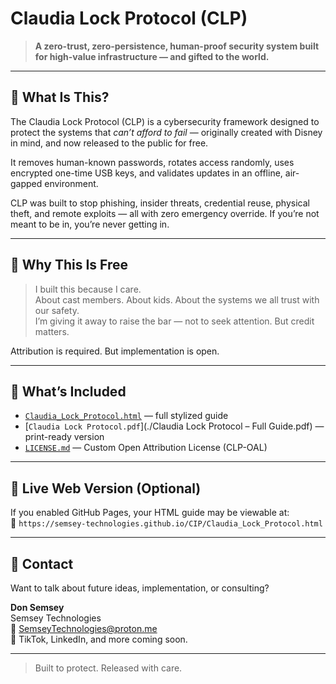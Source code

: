 # Claudia Lock Protocol (CLP)

> **A zero-trust, zero-persistence, human-proof security system built for high-value infrastructure — and gifted to the world.**

---

## 🎁 What Is This?

The Claudia Lock Protocol (CLP) is a cybersecurity framework designed to protect the systems that *can’t afford to fail* — originally created with Disney in mind, and now released to the public for free.

It removes human-known passwords, rotates access randomly, uses encrypted one-time USB keys, and validates updates in an offline, air-gapped environment.

CLP was built to stop phishing, insider threats, credential reuse, physical theft, and remote exploits — all with zero emergency override. If you’re not meant to be in, you’re never getting in.

---

## 🧠 Why This Is Free

> I built this because I care.  
> About cast members. About kids. About the systems we all trust with our safety.  
> I’m giving it away to raise the bar — not to seek attention. But credit matters.

Attribution is required. But implementation is open.

---

## 📂 What’s Included

- [`Claudia_Lock_Protocol.html`](./Claudia_Lock_Protocol.html) — full stylized guide
- [`Claudia Lock Protocol.pdf`](./Claudia Lock Protocol – Full Guide.pdf) — print-ready version
- [`LICENSE.md`](./LICENSE.MD) — Custom Open Attribution License (CLP-OAL)

---

## 🔗 Live Web Version (Optional)

If you enabled GitHub Pages, your HTML guide may be viewable at:  
📎 `https://semsey-technologies.github.io/CIP/Claudia_Lock_Protocol.html`

---

## 📣 Contact

Want to talk about future ideas, implementation, or consulting?

**Don Semsey**  
Semsey Technologies  
📧 SemseyTechnologies@proton.me  
🔗 TikTok, LinkedIn, and more coming soon.

---

> Built to protect. Released with care.
